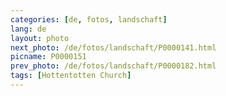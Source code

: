 ```yaml
---
categories: [de, fotos, landschaft]
lang: de
layout: photo
next_photo: /de/fotos/landschaft/P0000141.html
picname: P0000151
prev_photo: /de/fotos/landschaft/P0000182.html
tags: [Hottentotten Church]
---
```

